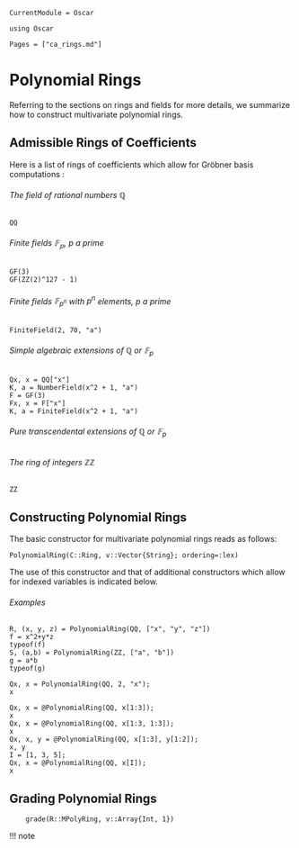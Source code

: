```@meta
CurrentModule = Oscar
```

```@setup oscar
using Oscar
```

```@contents
Pages = ["ca_rings.md"]
```

# Polynomial Rings

Referring to the sections on rings and fields for more details, we summarize how
to construct multivariate polynomial rings.

## Admissible Rings of Coefficients

Here is a list of rings of coefficients which allow for Gröbner basis computations :

###### The field of rational numbers $\mathbb{Q}$

```@repl oscar
QQ
```
###### Finite fields $\mathbb{F_p}$, $p$ a prime

```@repl oscar
GF(3)
GF(ZZ(2)^127 - 1)
```

###### Finite fields $\mathbb{F}_{p^n}$ with $p^n$ elements, $p$ a prime

```@repl oscar
FiniteField(2, 70, "a")
```

###### Simple algebraic extensions of $\mathbb{Q}$ or $\mathbb{F}_p$
  
```@repl oscar
Qx, x = QQ["x"]
K, a = NumberField(x^2 + 1, "a")
F = GF(3)
Fx, x = F["x"]
K, a = FiniteField(x^2 + 1, "a")
```

###### Pure transcendental extensions of $\mathbb{Q}$ or $\mathbb{F}_p$

###### The ring of integers $\mathbb{ZZ}$

```@repl oscar
ZZ
```

## Constructing Polynomial Rings


The basic constructor for multivariate polynomial rings reads as follows:

```@julia
PolynomialRing(C::Ring, v::Vector{String}; ordering=:lex)
```

The use of this constructor and that of additional constructors which allow for indexed variables is indicated below.

###### Examples

```@repl oscar
R, (x, y, z) = PolynomialRing(QQ, ["x", "y", "z"])
f = x^2+y*z
typeof(f)
S, (a,b) = PolynomialRing(ZZ, ["a", "b"])
g = a*b
typeof(g)
```

```@repl oscar
Qx, x = PolynomialRing(QQ, 2, "x");
x
```

```@repl oscar
Qx, x = @PolynomialRing(QQ, x[1:3]);
x
Qx, x = @PolynomialRing(QQ, x[1:3, 1:3]);
x
Qx, x, y = @PolynomialRing(QQ, x[1:3], y[1:2]);
x, y
I = [1, 3, 5];
Qx, x = @PolynomialRing(QQ, x[I]);
x
```

## Grading Polynomial Rings

```@docs
    grade(R::MPolyRing, v::Array{Int, 1})
```

!!! note
    
    
